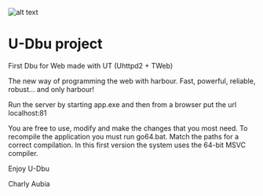 ﻿![alt text](https://i.postimg.cc/SQ2zpQGq/logo-u-dbu-tr.png)

U-Dbu project
================

First Dbu for Web made with UT (Uhttpd2 + TWeb)


The new way of programming the web with harbour. Fast, powerful, reliable, robust... and only harbour!


Run the server by starting app.exe and then from a browser put the url localhost:81


You are free to use, modify and make the changes that you most need. To recompile the application you must run go64.bat. Match the paths for a correct compilation. In this first version the system uses the 64-bit MSVC compiler.

Enjoy U-Dbu  

Charly Aubia
